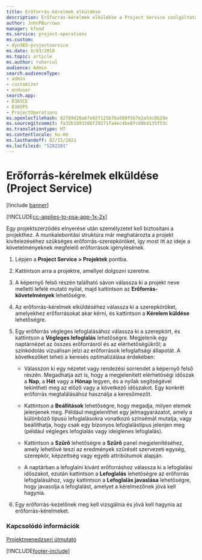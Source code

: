 ```yaml
---
title: Erőforrás-kérelmek elküldése
description: Erőforrás-kérelmek elküldése a Project Service szolgáltatásban
author: JohnPBurrows
manager: kfend
ms.service: project-operations
ms.custom:
- dyn365-projectservice
ms.date: 8/03/2018
ms.topic: article
ms.author: ruhercul
audience: Admin
search.audienceType:
- admin
- customizer
- enduser
search.app:
- D365CE
- D365PS
- ProjectOperations
ms.openlocfilehash: 82789d20abfe92f125678a589f5b7e2a54c0b19e
ms.sourcegitcommit: fa32b1893286f20271fa4ec4be8fc68bd135f53c
ms.translationtype: HT
ms.contentlocale: hu-HU
ms.lasthandoff: 02/15/2021
ms.locfileid: "5282201"
---
```

# <a name="submit-resource-requests-project-service"></a>Erőforrás-kérelmek elküldése (Project Service)

[!include [banner](../includes/psa-now-project-operations.md)]

[!INCLUDE[cc-applies-to-psa-app-1x-2x](../includes/cc-applies-to-psa-app-1x-2x.md)]

Egy projektszerződés elnyerése után személyzetet kell biztosítani a projekthez. A munkalebontási struktúra már meghatározta a projekt kivitelezéséhez szükséges erőforrás-szerepköröket, így most itt az ideje a követelményeknek megfelelő erőforrások igénylésének.  
  
1.  Lépjen a **Project Service > Projektek** pontba.  
  
2.  Kattintson arra a projektre, amellyel dolgozni szeretne.  
  
3.  A képernyő felső részén található sávon válassza ki a projekt neve melletti lefelé mutató nyilat, majd kattintson az **Erőforrás-követelmények** lehetőségre.  
  
4.  Az erőforrás-kérelmek elküldéséhez válassza ki a szerepköröket, amelyekhez erőforrásokat akar kérni, és kattintson a **Kérelem küldése** lehetőségre.  
  
5.  Egy erőforrás végleges lefoglalásához válassza ki a szerepkört, és kattintson a **Végleges lefoglalás** lehetőségre. Megjelenik egy naptárnézet az összes erőforrásról és az elérhetőségükről; a színkódolás vizuálisan jelzi az erőforrások lefoglaltsági állapotát. A következőket teheti a keresés optimalizálása érdekében:  
  
    -   Válasszon ki egy nézetet vagy rendezési sorrendet a képernyő felső részén. Megadhatja azt is, hogy a megjelenített elérhetőségi időszak a **Nap**, a **Hét** vagy a **Hónap** legyen, és a nyilak segítségével tekintheti meg az előző vagy a következő időszakot. Egy konkrét erőforrás megtalálásához használja a keresőmezőt.  
  
    -   Kattintson a **Beállítások** lehetőségre, hogy megadja, milyen elemek jelenjenek meg. Például megjeleníthet egy jelmagyarázatot, amely a különböző típusú lefoglalásokra vonatkozó színsémát mutatja, vagy beállíthatja, hogy csak egy bizonyos lefoglalástípus jelenjen meg (például végleges lefoglalás vagy ideiglenes lefoglalás).  
  
    -   Kattintson a **Szűrő** lehetőségre a **Szűrő** panel megjelenítéséhez, amely lehetővé teszi az eredmények szűrését szervezeti egység, szerepkör, képzettség vagy egyéb attribútumok alapján.  
  
    -   A naptárban a lefoglalni kívánt erőforráshoz válassza ki a lefoglalási időszakot, ezután kattintson a **Lefoglalás** lehetőségre az erőforrás lefoglalásához, vagy kattintson a **Lefoglalás javaslása** lehetőségre, hogy javasolja a lefoglalást, amelyet a kérelmezőnek jóvá kell hagynia.  
  
6.  Egy erőforrás-kezelőnek meg kell vizsgálnia és jóvá kell hagynia az erőforrás-kérelmeket.  
  
### <a name="see-also"></a>Kapcsolódó információk  
 [Projektmenedzseri útmutató](../psa/project-manager-guide.md)


[!INCLUDE[footer-include](../includes/footer-banner.md)]
